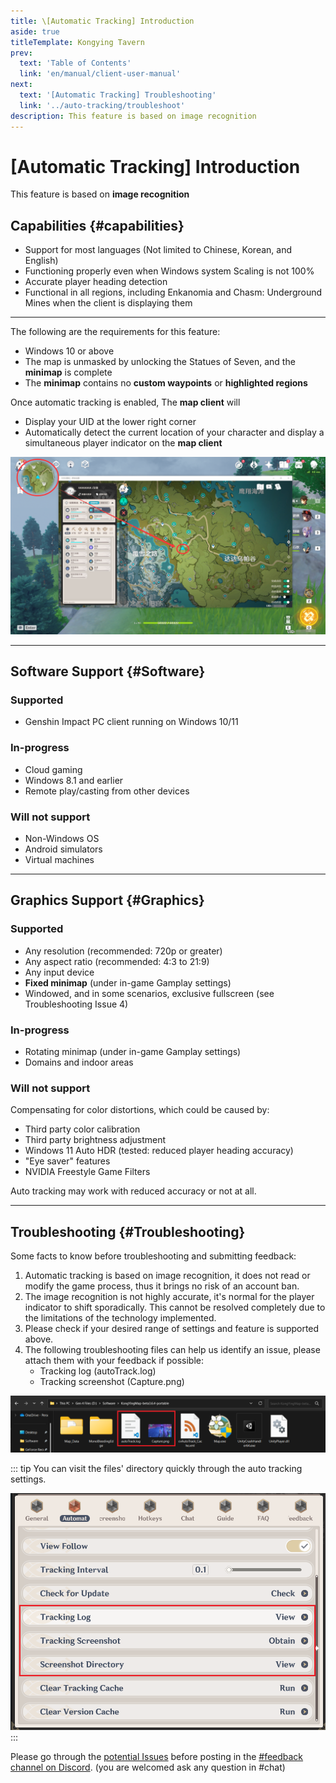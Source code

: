 ```yaml
---
title: \[Automatic Tracking] Introduction
aside: true
titleTemplate: Kongying Tavern
prev:
  text: 'Table of Contents'
  link: 'en/manual/client-user-manual'
next:
  text: '[Automatic Tracking] Troubleshooting'
  link: '../auto-tracking/troubleshoot'
description: This feature is based on image recognition
---
```


[文：【自动更新】没有反应]: # 'https://support.qq.com/products/321980/faqs/102055'
[#]: # '仅 capabilities 内容来自原文，其余来自申讨反馈群群文件 自动追踪问题排查.docx 。'

# [Automatic Tracking] Introduction

This feature is based on **image recognition**

## Capabilities {#capabilities}

- Support for most languages (Not limited to Chinese, Korean, and English)
- Functioning properly even when Windows system Scaling is not 100%
- Accurate player heading detection
- Functional in all regions, including Enkanomia and Chasm: Underground Mines when the client is displaying them

---

The following are the requirements for this feature:

- Windows 10 or above
- The map is unmasked by unlocking the Statues of Seven, and the **minimap** is complete
- The **minimap** contains no **custom waypoints** or **highlighted regions**

Once automatic tracking is enabled, The **map client** will

- Display your UID at the lower right corner
- Automatically detect the current location of your character and display a simultaneous player indicator on the **map client**

![](/imgs/en/manual/auto-tracking/autotrackingegaged.png)

---

[见：自动追踪问题排查.docx]: # '以下为 自动追踪支持列表： 内容'

## Software Support {#Software}

### Supported

- Genshin Impact PC client running on Windows 10/11

### In-progress

- Cloud gaming
- Windows 8.1 and earlier
- Remote play/casting from other devices

### Will not support

- Non-Windows OS
- Android simulators
- Virtual machines

---

## Graphics Support {#Graphics}

### Supported

- Any resolution (recommended: 720p or greater)
- Any aspect ratio (recommended: 4:3 to 21:9)
- Any input device
- **Fixed minimap** (under in-game Gamplay settings)
- Windowed, and in some scenarios, exclusive fullscreen (see Troubleshooting Issue 4)

### In-progress

- Rotating minimap (under in-game Gamplay settings)
- Domains and indoor areas

### Will not support

Compensating for color distortions, which could be caused by:

- Third party color calibration
- Third party brightness adjustment
- Windows 11 Auto HDR (tested: reduced player heading accuracy)
- "Eye saver" features
- NVIDIA Freestyle Game Filters

Auto tracking may work with reduced accuracy or not at all.

---

[见：自动追踪问题排查.docx]: # '以下为 反馈问题前你需要知道的： 内容'

## Troubleshooting {#Troubleshooting}

Some facts to know before troubleshooting and submitting feedback:

1. Automatic tracking is based on image recognition, it does not read or modify the game process, thus it brings no risk of an account ban.
2. The image recognition is not highly accurate, it's normal for the player indicator to shift sporadically. This cannot be resolved completely due to the limitations of the technology implemented.
3. Please check if your desired range of settings and feature is supported above.
4. The following troubleshooting files can help us identify an issue, please attach them with your feedback if possible:
   - Tracking log (autoTrack.log)
   - Tracking screenshot (Capture.png)

![](/imgs/en/manual/auto-tracking/7.png)

::: tip
You can visit the files' directory quickly through the auto tracking settings.

![](/imgs/en/manual/auto-tracking/2.png)
:::

[反馈方式]: # '最适合目标语言用户的反馈方式'

Please go through the [potential Issues](./troubleshoot.md) before posting in the [#feedback channel on Discord](https://discord.gg/8wgttNDwse). (you are welcomed ask any question in #chat)
